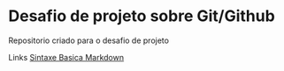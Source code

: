 # Desafio de projeto sobre Git/Github
Repositorio criado para o desafio de projeto


Links 
[Sintaxe Basica Markdown](https://www.markdownguide.org/basic-syntax/)
